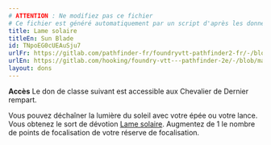 ```yaml
---
# ATTENTION : Ne modifiez pas ce fichier
# Ce fichier est généré automatiquement par un script d'après les données du module Foundry VTT officiel et de sa traduction
title: Lame solaire
titleEn: Sun Blade
id: TNpoEG0cUEAuSju7
urlFr: https://gitlab.com/pathfinder-fr/foundryvtt-pathfinder2-fr/-/blob/master/data/feats/TNpoEG0cUEAuSju7.htm
urlEn: https://gitlab.com/hooking/foundry-vtt---pathfinder-2e/-/blob/master/packs/data/feats.db/sun-blade.json
layout: dons
---
```

**Accès** Le don de classe suivant est accessible aux Chevalier de Dernier rempart.

Vous pouvez déchaîner la lumière du soleil avec votre épée ou votre lance. Vous obtenez le sort de dévotion [Lame solaire](../sorts/lame-solaire.html). Augmentez de 1 le nombre de points de focalisation de votre réserve de focalisation.
